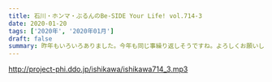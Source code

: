 ```yaml
---
title: 石川・ホンマ・ぶるんのBe-SIDE Your Life! vol.714-3
date: 2020-01-20
tags: ['2020年', '2020年01月']
draft: false
summary: 昨年もいろいろありました。今年も同じ事繰り返しそうですね。よろしくお願いします。
---
```


http://project-phi.ddo.jp/ishikawa/ishikawa714_3.mp3
